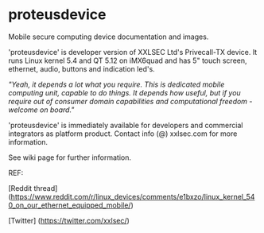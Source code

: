 # proteusdevice
Mobile secure computing device documentation and images. 

'proteusdevice' is developer version of XXLSEC Ltd's Privecall-TX device. It runs Linux kernel 5.4 and QT 5.12 on iMX6quad and has 5" touch screen, ethernet, audio, buttons and indication led's. 

*"Yeah, it depends a lot what you require. This is dedicated mobile computing unit, capable to do things. It depends how useful, but if you require out of consumer domain capabilities and computational freedom - welcome on board."*

'proteusdevice' is immediately available for developers and commercial integrators as platform product. Contact info (@) xxlsec.com for more information.

See wiki page for further information.

REF:

[Reddit thread] (https://www.reddit.com/r/linux_devices/comments/e1bxzo/linux_kernel_540_on_our_ethernet_equipped_mobile/)

[Twitter] (https://twitter.com/xxlsec/)


